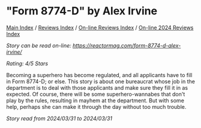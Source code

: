 # "Form 8774-D" by Alex Irvine

[Main Index](../../../README.md) / [Reviews Index](../../README.md) / [On-line Reviews Index](../README.md) / [On-line 2024 Reviews Index](README.md)

*Story can be read on-line: <https://reactormag.com/form-8774-d-alex-irvine/>*

*Rating: 4/5 Stars*

Becoming a superhero has become regulated, and all applicants have to fill in Form 8774-D; or else. This story is about one bureaucrat whose job in the department is to deal with those applicants and make sure they fill it in as expected. Of course, there will be some superhero-wannabes that don't play by the rules, resulting in mayhem at the department. But with some help, perhaps she can make it through the day without too much trouble.

*Story read from 2024/03/31 to 2024/03/31*
